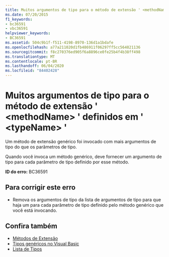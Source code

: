 ```yaml
---
title: Muitos argumentos de tipo para o método de extensão ' <methodName> ' definidos em ' <typeName> '
ms.date: 07/20/2015
f1_keywords:
- bc36591
- vbc36591
helpviewer_keywords:
- BC36591
ms.assetid: 504c9b1f-f511-4198-8970-136d1a1bdafe
ms.openlocfilehash: a77a211020d1fb486911f06297ff5cc564821136
ms.sourcegitcommit: f8c270376ed905f6a8896ce0fe25b4f4b38ff498
ms.translationtype: MT
ms.contentlocale: pt-BR
ms.lasthandoff: 06/04/2020
ms.locfileid: "84402428"
---
```

# <a name="too-many-type-arguments-to-extension-method-methodname-defined-in-typename"></a>Muitos argumentos de tipo para o método de extensão ' \<methodName> ' definidos em ' \<typeName> '
Um método de extensão genérico foi invocado com mais argumentos de tipo do que os parâmetros de tipo.  
  
 Quando você invoca um método genérico, deve fornecer um argumento de tipo para cada parâmetro de tipo definido por esse método.  
  
 **ID do erro:** BC36591  
  
## <a name="to-correct-this-error"></a>Para corrigir este erro  
  
- Remova os argumentos de tipo da lista de argumentos de tipo para que haja um para cada parâmetro de tipo definido pelo método genérico que você está invocando.  
  
## <a name="see-also"></a>Confira também

- [Métodos de Extensão](../programming-guide/language-features/procedures/extension-methods.md)
- [Tipos genéricos no Visual Basic](../programming-guide/language-features/data-types/generic-types.md)
- [Lista de Tipos](../language-reference/statements/type-list.md)
